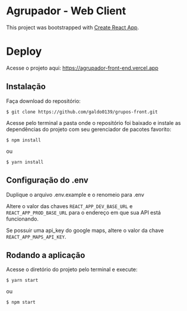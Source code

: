 # Agrupador - Web Client

This project was bootstrapped with [Create React App](https://github.com/facebook/create-react-app).

# Deploy
Acesse o projeto aqui: https://agrupador-front-end.vercel.app

## Instalação

Faça download do repositório:

```
$ git clone https://github.com/galdo0139/grupos-front.git
```

Acesse pelo terminal a pasta onde o repositório foi baixado e instale as dependências do projeto com seu gerenciador de pacotes favorito:
```
$ npm install
```
ou
```
$ yarn install
```

## Configuração do .env
  
Duplique o arquivo .env.example e o renomeio para .env

Altere o valor das chaves `REACT_APP_DEV_BASE_URL` e `REACT_APP_PROD_BASE_URL` para o endereço em que sua API está funcionando.

Se possuir uma api_key do google maps, altere o valor da chave `REACT_APP_MAPS_API_KEY`.


## Rodando a aplicação

Acesse o diretório do projeto pelo terminal e execute:

```
$ yarn start
```

ou

```
$ npm start
```
